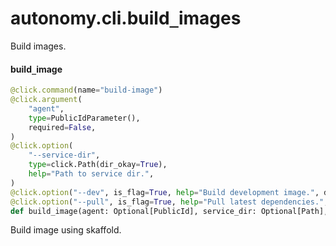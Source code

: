 <a id="autonomy.cli.build_images"></a>

# autonomy.cli.build`_`images

Build images.

<a id="autonomy.cli.build_images.build_image"></a>

#### build`_`image

```python
@click.command(name="build-image")
@click.argument(
    "agent",
    type=PublicIdParameter(),
    required=False,
)
@click.option(
    "--service-dir",
    type=click.Path(dir_okay=True),
    help="Path to service dir.",
)
@click.option("--dev", is_flag=True, help="Build development image.", default=False)
@click.option("--pull", is_flag=True, help="Pull latest dependencies.", default=False)
def build_image(agent: Optional[PublicId], service_dir: Optional[Path], pull: bool = False, dev: bool = False) -> None
```

Build image using skaffold.

